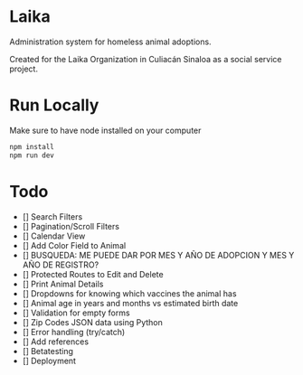 # Laika

Administration system for homeless animal adoptions.

Created for the Laika Organization in Culiacán Sinaloa as a social service project.

# Run Locally

Make sure to have node installed on your computer

```bash
npm install
npm run dev
```

# Todo

- [] Search Filters
- [] Pagination/Scroll Filters
- [] Calendar View
- [] Add Color Field to Animal
- [] BUSQUEDA: ME PUEDE DAR POR MES Y AÑO DE ADOPCION Y MES Y AÑO DE REGISTRO?
- [] Protected Routes to Edit and Delete
- [] Print Animal Details
- [] Dropdowns for knowing which vaccines the animal has
- [] Animal age in years and months vs estimated birth date
- [] Validation for empty forms
- [] Zip Codes JSON data using Python
- [] Error handling (try/catch)
- [] Add references
- [] Betatesting
- [] Deployment

